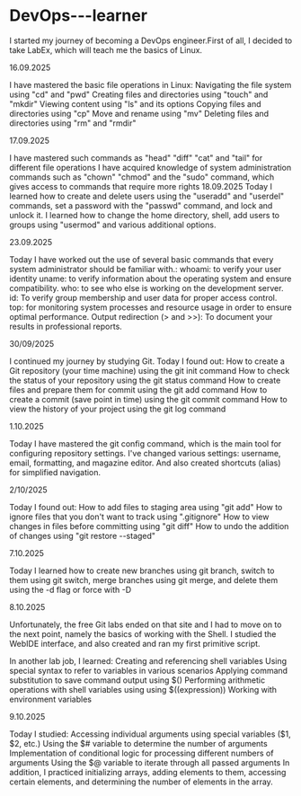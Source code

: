 # DevOps---learner
I started my journey of becoming a DevOps engineer.First of all, I decided to take LabEx, which will teach me the basics of Linux.

16.09.2025

I have mastered the basic file operations in Linux:
Navigating the file system using "cd" and "pwd"
Creating files and directories using "touch" and "mkdir"
Viewing content using "ls" and its options
Copying files and directories using "cp"
Move and rename using "mv"
Deleting files and directories using "rm" and "rmdir"

17.09.2025

I have mastered such commands as "head" "diff" "cat" and "tail" for different file operations
I have acquired knowledge of system administration commands such as "chown" "chmod" and the "sudo" command, which gives access to commands that require more rights
18.09.2025
Today I learned how to create and delete users using the "useradd" and "userdel" commands, set a password with the "passwd" command, and lock and unlock it. I learned how to change the home directory, shell, add users to groups using "usermod" and various additional options.

23.09.2025

Today I have worked out the use of several basic commands that every system administrator should be familiar with.:
whoami: to verify your user identity
uname: to verify information about the operating system and ensure compatibility.
who: to see who else is working on the development server.
id: To verify group membership and user data for proper access control.
top: for monitoring system processes and resource usage in order to ensure optimal performance.
Output redirection (> and >>): To document your results in professional reports.

30/09/2025

I continued my journey by studying Git. Today I found out:
How to create a Git repository (your time machine) using the git init command
How to check the status of your repository using the git status command
How to create files and prepare them for commit using the git add command
How to create a commit (save point in time) using the git commit command
How to view the history of your project using the git log command

1.10.2025

Today I have mastered the git config command, which is the main tool for configuring repository settings. I've changed various settings: username, email, formatting, and magazine editor. And also created shortcuts (alias) for simplified navigation.

2/10/2025

Today I found out:
How to add files to staging area using "git add"
How to ignore files that you don't want to track using ".gitignore"
How to view changes in files before committing using "git diff"
How to undo the addition of changes using "git restore --staged"

7.10.2025

Today I learned how to create new branches using git branch, switch to them using git switch, merge branches using git merge, and delete them using the -d flag or force with -D

8.10.2025

Unfortunately, the free Git labs ended on that site and I had to move on to the next point, namely the basics of working with the Shell. I studied the WebIDE interface, and also created and ran my first primitive script.

In another lab job, I learned:
Creating and referencing shell variables
Using special syntax to refer to variables in various scenarios
Applying command substitution to save command output using $()
Performing arithmetic operations with shell variables using using $((expression))
Working with environment variables

9.10.2025

Today I studied:
Accessing individual arguments using special variables ($1, $2, etc.)
Using the $# variable to determine the number of arguments
Implementation of conditional logic for processing different numbers of arguments
Using the $@ variable to iterate through all passed arguments
In addition, I practiced initializing arrays, adding elements to them, accessing certain elements, and determining the number of elements in the array.
